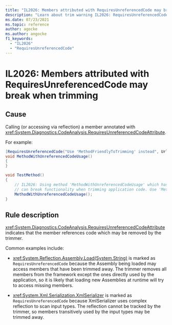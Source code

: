```yaml
---
title: "IL2026: Members attributed with RequiresUnreferencedCode may break when trimming"
description: "Learn about trim warning IL2026: RequiresUnreferencedCode"
ms.date: 07/23/2021
ms.topic: reference
author: agocke
ms.author: angocke
f1_keywords:
  - "IL2026"
  - "RequiresUnreferencedCode"
---
```

# IL2026: Members attributed with RequiresUnreferencedCode may break when trimming

## Cause

Calling (or accessing via reflection) a member annotated with
<xref:System.Diagnostics.CodeAnalysis.RequiresUnreferencedCodeAttribute>.

For example:

```C#
[RequiresUnreferencedCode("Use 'MethodFriendlyToTrimming' instead", Url="http://help/unreferencedcode")]
void MethodWithUnreferencedCodeUsage()
{
}

void TestMethod()
{
    // IL2026: Using method 'MethodWithUnreferencedCodeUsage' which has 'RequiresUnreferencedCodeAttribute'
    // can break functionality when trimming application code. Use 'MethodFriendlyToTrimming' instead. http://help/unreferencedcode
    MethodWithUnreferencedCodeUsage();
}
```

## Rule description

<xref:System.Diagnostics.CodeAnalysis.RequiresUnreferencedCodeAttribute> indicates
that the member references code which may be removed by the trimmer.

Common examples include:

- <xref:System.Reflection.Assembly.Load(System.String)> is marked as `RequiresUnreferencedCode`
because the Assembly being loaded may access members that have been trimmed away. The
trimmer removes all members from the framework except the ones directly used by the
application, so it is likely that loading new Assemblies at runtime will try to access
missing members.

- <xref:System.Xml.Serialization.XmlSerializer> is marked as `RequiresUnreferencedCode`
because XmlSerializer uses complex reflection to scan input types. The reflection cannot
be tracked by the trimmer, so members transitively used by the input types may be
trimmed away.
